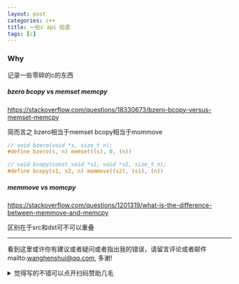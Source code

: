 ```yaml
---
layout: post
categories: c++
title: 一些c api 拾遗
tags: [c]
---
```


  

### Why

记录一些零碎的c的东西

##### bzero bcopy vs memset memcpy

https://stackoverflow.com/questions/18330673/bzero-bcopy-versus-memset-memcpy

简而言之 bzero相当于memset bcopy相当于mommove

```c
// void bzero(void *s, size_t n);
#define bzero(s, n) memset((s), 0, (n))

// void bcopy(const void *s1, void *s2, size_t n);
#define bcopy(s1, s2, n) memmove((s2), (s1), (n))
```





##### memmove vs momcpy

https://stackoverflow.com/questions/1201319/what-is-the-difference-between-memmove-and-memcpy

区别在于src和dst可不可以重叠





---

看到这里或许你有建议或者疑问或者指出我的错误，请留言评论或者邮件mailto:wanghenshui@qq.com, 多谢! 
<details>
<summary>觉得写的不错可以点开扫码赞助几毛</summary>
![微信转账](https://wanghenshui.github.io/assets/wepay.png)
</details>
